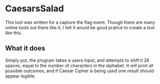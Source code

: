 # CaesarsSalad
This tool was written for a capture the flag event. Though there are many online tools out there like it, I felt it would be good pratice to create a tool like this. 

## **What it does**
Simply put, the program takes a users input, and attempts to shift it 26 spaces, equal to the number of characters in the alphabet. It will print all possible outcomes, and if Caesar Cipher is being used one result should appear legible.

